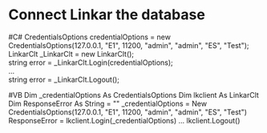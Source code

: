 # Connect Linkar the database

#C#
		CredentialsOptions credentialOptions = new CredentialsOptions(127.0.0.1, "E1", 11200, "admin", "admin", "ES", "Test");    
		LinkarClt _LinkarClt = new LinkarClt();    
		string error = _LinkarClt.Login(credentialOptions);    
		...    
		string error = _LinkarClt.Logout();
    
#VB
		Dim _credentialOptions As CredentialsOptions
		Dim lkclient As LinkarClt
		Dim ResponseError As String = ""
		_credentialOptions = New CredentialsOptions(127.0.0.1, "E1", 11200, "admin", "admin", "ES", "Test")
		ResponseError = lkclient.Login(_credentialOptions)
    ...
    lkclient.Logout()
    

